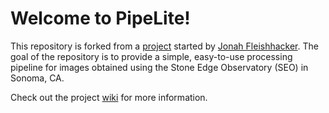 <h1>Welcome to PipeLite!</h1>

This repository is forked from a [project](https://github.com/jonahdf/PipeLite) started by [Jonah Fleishhacker](https://github.com/jonahdf). The goal of the repository is to provide a simple, easy-to-use processing pipeline for images obtained using the Stone Edge Observatory (SEO) in Sonoma, CA.

Check out the project [wiki](https://github.com/mcnowinski/PipeLite/wiki) for more information.
